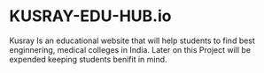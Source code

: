 # KUSRAY-EDU-HUB.io
Kusray Is an educational website that will help students to find best enginnering, medical colleges in India. Later on this Project will be expended keeping students benifit in mind.
